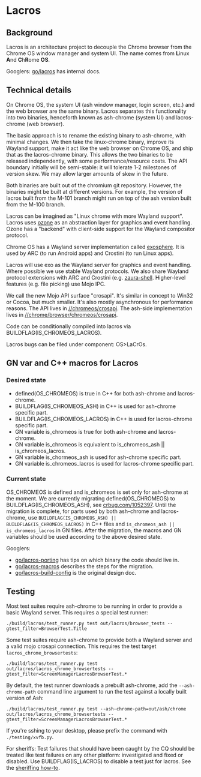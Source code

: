 # Lacros

## Background

Lacros is an architecture project to decouple the Chrome browser from the Chrome
OS window manager and system UI. The name comes from **L**inux **A**nd
**C**h**R**ome **OS**.

Googlers: [go/lacros](http://go/lacros) has internal docs.

## Technical details

On Chrome OS, the system UI (ash window manager, login screen, etc.) and the web
browser are the same binary. Lacros separates this functionality into two
binaries, henceforth known as ash-chrome (system UI) and lacros-chrome (web
browser).

The basic approach is to rename the existing binary to ash-chrome, with minimal
changes. We then take the linux-chrome binary, improve its Wayland support, make
it act like the web browser on Chrome OS, and ship that as the lacros-chrome
binary. This allows the two binaries to be released independently, with some
performance/resource costs. The API boundary initially will be semi-stable: it
will tolerate 1-2 milestones of version skew. We may allow larger amounts of
skew in the future.

Both binaries are built out of the chromium git repository. However, the
binaries might be built at different versions. For example, the version of
lacros built from the M-101 branch might run on top of the ash version built
from the M-100 branch.

Lacros can be imagined as "Linux chrome with more Wayland support". Lacros uses
[ozone](https://chromium.googlesource.com/chromium/src.git/+/master/ui/ozone)
as an abstraction layer for graphics and event handling. Ozone has a "backend"
with client-side support for the Wayland compositor protocol.

Chrome OS has a Wayland server implementation called
[exosphere](https://chromium.googlesource.com/chromium/src.git/+/master/components/exo).
It is used by ARC (to run Android apps) and Crostini (to run Linux apps).

Lacros will use exo as the Wayland server for graphics and event handling. Where
possible we use stable Wayland protocols. We also share Wayland protocol
extensions with ARC and Crostini (e.g.
[zaura-shell](https://chromium.googlesource.com/chromium/src.git/+/master/components/exo/wayland/protocol/aura-shell.xml).
Higher-level features (e.g. file picking) use Mojo IPC.

We call the new Mojo API surface "crosapi". It's similar in concept to Win32 or
Cocoa, but much smaller. It's also mostly asynchronous for performance reasons.
The API lives in
[//chromeos/crosapi](https://chromium.googlesource.com/chromium/src.git/+/master/chromeos/crosapi).
The ash-side implementation lives in
[//chrome/browser/chromeos/crosapi](https://chromium.googlesource.com/chromium/src.git/+/master/chrome/browser/chromeos/crosapi).

Code can be conditionally compiled into lacros via
BUILDFLAG(IS_CHROMEOS_LACROS).

Lacros bugs can be filed under component: OS>LaCrOs.

## GN var and C++ macros for Lacros

### Desired state

- defined(OS_CHROMEOS) is true in C++ for both ash-chrome and lacros-chrome.
- BUILDFLAG(IS_CHROMEOS_ASH) in C++ is used for ash-chrome specific part.
- BUILDFLAG(IS_CHROMEOS_LACROS) in C++ is used for lacros-chrome specific part.
- GN variable is_chromeos is true for both ash-chrome and lacros-chrome.
- GN variable is_chromeos is equivalent to is_chromeos_ash || is_chromeos_lacros.
- GN variable is_chormeos_ash is used for ash-chrome specific part.
- GN variable is_chromeos_lacros is used for lacros-chrome specific part.

### Current state

OS_CHROMEOS is defined and is_chromeos is set only for ash-chrome at the moment.
We are currently migrating defined(OS_CHROMEOS) to BUILDFLAG(IS_CHROMEOS_ASH),
see [crbug.com/1052397](https://crbug.com/1052397). Until the migration is
complete, for parts used by both ash-chrome and lacros-chrome, use
`BUILDFLAG(IS_CHROMEOS_ASH) || BUILDFLAG(IS_CHROMEOS_LACROS)` in C++ files and
`is_chromeos_ash || is_chromeos_lacros` in GN files. After the migration, the
macros and GN variables should be used according to the above desired state.

Googlers:
- [go/lacros-porting](http://go/lacros-porting) has tips on which binary the code should live in.
- [go/lacros-macros](http://go/lacros-macros) describes the steps for the migration.
- [go/lacros-build-config](http://go/lacros-build-config) is the original design doc.

## Testing

Most test suites require ash-chrome to be running in order to provide a basic
Wayland server. This requires a special test runner:

`./build/lacros/test_runner.py test out/lacros/browser_tests --gtest_filter=BrowserTest.Title`

Some test suites require ash-chrome to provide both a Wayland server and a valid
mojo crosapi connection. This requires the test target
`lacros_chrome_browsertests`:

`./build/lacros/test_runner.py test out/lacros/lacros_chrome_browsertests --gtest_filter=ScreenManagerLacrosBrowserTest.*`

By default, the test runner downloads a prebuilt ash-chrome, add the
`--ash-chrome-path` command line argument to run the test against a locally
built version of Ash:

`./build/lacros/test_runner.py test --ash-chrome-path=out/ash/chrome out/lacros/lacros_chrome_browsertests --gtest_filter=ScreenManagerLacrosBrowserTest.*`

If you're sshing to your desktop, please prefix the command with
`./testing/xvfb.py`.

For sheriffs: Test failures that should have been caught by the CQ should be
treated like test failures on any other platform: investigated and fixed or
disabled. Use BUILDFLAG(IS_LACROS) to disable a test just for lacros. See the
[sheriffing how-to](http://go/chrome-sheriffing-how-to#test-failed).
